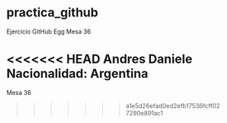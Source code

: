 # practica_github
Ejercicio GitHub Egg Mesa 36

<<<<<<< HEAD
Andres Daniele
Nacionalidad: Argentina
=======
Mesa 36
>>>>>>> a1e5d26efad0ed2efb17536fcff027290e891ac1
